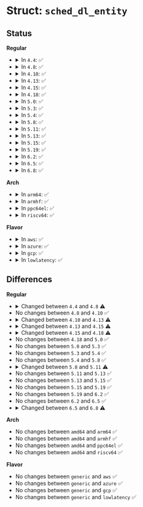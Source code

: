 # Struct: <code>sched_dl_entity</code>

## Status
<b>Regular</b>
<ul>
<li>
<details>
<summary>In <code>4.4</code>: ✅</summary>

```c
struct sched_dl_entity {
    struct rb_node rb_node;
    u64 dl_runtime;
    u64 dl_deadline;
    u64 dl_period;
    u64 dl_bw;
    s64 runtime;
    u64 deadline;
    unsigned int flags;
    int dl_throttled;
    int dl_new;
    int dl_boosted;
    int dl_yielded;
    struct hrtimer dl_timer;
};
```
</details>
</li>
<li>
<details>
<summary>In <code>4.8</code>: ✅</summary>

```c
struct sched_dl_entity {
    struct rb_node rb_node;
    u64 dl_runtime;
    u64 dl_deadline;
    u64 dl_period;
    u64 dl_bw;
    s64 runtime;
    u64 deadline;
    unsigned int flags;
    int dl_throttled;
    int dl_boosted;
    int dl_yielded;
    struct hrtimer dl_timer;
};
```
</details>
</li>
<li>
<details>
<summary>In <code>4.10</code>: ✅</summary>

```c
struct sched_dl_entity {
    struct rb_node rb_node;
    u64 dl_runtime;
    u64 dl_deadline;
    u64 dl_period;
    u64 dl_bw;
    s64 runtime;
    u64 deadline;
    unsigned int flags;
    int dl_throttled;
    int dl_boosted;
    int dl_yielded;
    struct hrtimer dl_timer;
};
```
</details>
</li>
<li>
<details>
<summary>In <code>4.13</code>: ✅</summary>

```c
struct sched_dl_entity {
    struct rb_node rb_node;
    u64 dl_runtime;
    u64 dl_deadline;
    u64 dl_period;
    u64 dl_bw;
    u64 dl_density;
    s64 runtime;
    u64 deadline;
    unsigned int flags;
    int dl_throttled;
    int dl_boosted;
    int dl_yielded;
    int dl_non_contending;
    struct hrtimer dl_timer;
    struct hrtimer inactive_timer;
};
```
</details>
</li>
<li>
<details>
<summary>In <code>4.15</code>: ✅</summary>

```c
struct sched_dl_entity {
    struct rb_node rb_node;
    u64 dl_runtime;
    u64 dl_deadline;
    u64 dl_period;
    u64 dl_bw;
    u64 dl_density;
    s64 runtime;
    u64 deadline;
    unsigned int flags;
    unsigned int dl_throttled;
    unsigned int dl_boosted;
    unsigned int dl_yielded;
    unsigned int dl_non_contending;
    struct hrtimer dl_timer;
    struct hrtimer inactive_timer;
};
```
</details>
</li>
<li>
<details>
<summary>In <code>4.18</code>: ✅</summary>

```c
struct sched_dl_entity {
    struct rb_node rb_node;
    u64 dl_runtime;
    u64 dl_deadline;
    u64 dl_period;
    u64 dl_bw;
    u64 dl_density;
    s64 runtime;
    u64 deadline;
    unsigned int flags;
    unsigned int dl_throttled;
    unsigned int dl_boosted;
    unsigned int dl_yielded;
    unsigned int dl_non_contending;
    unsigned int dl_overrun;
    struct hrtimer dl_timer;
    struct hrtimer inactive_timer;
};
```
</details>
</li>
<li>
<details>
<summary>In <code>5.0</code>: ✅</summary>

```c
struct sched_dl_entity {
    struct rb_node rb_node;
    u64 dl_runtime;
    u64 dl_deadline;
    u64 dl_period;
    u64 dl_bw;
    u64 dl_density;
    s64 runtime;
    u64 deadline;
    unsigned int flags;
    unsigned int dl_throttled;
    unsigned int dl_boosted;
    unsigned int dl_yielded;
    unsigned int dl_non_contending;
    unsigned int dl_overrun;
    struct hrtimer dl_timer;
    struct hrtimer inactive_timer;
};
```
</details>
</li>
<li>
<details>
<summary>In <code>5.3</code>: ✅</summary>

```c
struct sched_dl_entity {
    struct rb_node rb_node;
    u64 dl_runtime;
    u64 dl_deadline;
    u64 dl_period;
    u64 dl_bw;
    u64 dl_density;
    s64 runtime;
    u64 deadline;
    unsigned int flags;
    unsigned int dl_throttled;
    unsigned int dl_boosted;
    unsigned int dl_yielded;
    unsigned int dl_non_contending;
    unsigned int dl_overrun;
    struct hrtimer dl_timer;
    struct hrtimer inactive_timer;
};
```
</details>
</li>
<li>
<details>
<summary>In <code>5.4</code>: ✅</summary>

```c
struct sched_dl_entity {
    struct rb_node rb_node;
    u64 dl_runtime;
    u64 dl_deadline;
    u64 dl_period;
    u64 dl_bw;
    u64 dl_density;
    s64 runtime;
    u64 deadline;
    unsigned int flags;
    unsigned int dl_throttled;
    unsigned int dl_boosted;
    unsigned int dl_yielded;
    unsigned int dl_non_contending;
    unsigned int dl_overrun;
    struct hrtimer dl_timer;
    struct hrtimer inactive_timer;
};
```
</details>
</li>
<li>
<details>
<summary>In <code>5.8</code>: ✅</summary>

```c
struct sched_dl_entity {
    struct rb_node rb_node;
    u64 dl_runtime;
    u64 dl_deadline;
    u64 dl_period;
    u64 dl_bw;
    u64 dl_density;
    s64 runtime;
    u64 deadline;
    unsigned int flags;
    unsigned int dl_throttled;
    unsigned int dl_boosted;
    unsigned int dl_yielded;
    unsigned int dl_non_contending;
    unsigned int dl_overrun;
    struct hrtimer dl_timer;
    struct hrtimer inactive_timer;
};
```
</details>
</li>
<li>
<details>
<summary>In <code>5.11</code>: ✅</summary>

```c
struct sched_dl_entity {
    struct rb_node rb_node;
    u64 dl_runtime;
    u64 dl_deadline;
    u64 dl_period;
    u64 dl_bw;
    u64 dl_density;
    s64 runtime;
    u64 deadline;
    unsigned int flags;
    unsigned int dl_throttled;
    unsigned int dl_yielded;
    unsigned int dl_non_contending;
    unsigned int dl_overrun;
    struct hrtimer dl_timer;
    struct hrtimer inactive_timer;
    struct sched_dl_entity *pi_se;
};
```
</details>
</li>
<li>
<details>
<summary>In <code>5.13</code>: ✅</summary>

```c
struct sched_dl_entity {
    struct rb_node rb_node;
    u64 dl_runtime;
    u64 dl_deadline;
    u64 dl_period;
    u64 dl_bw;
    u64 dl_density;
    s64 runtime;
    u64 deadline;
    unsigned int flags;
    unsigned int dl_throttled;
    unsigned int dl_yielded;
    unsigned int dl_non_contending;
    unsigned int dl_overrun;
    struct hrtimer dl_timer;
    struct hrtimer inactive_timer;
    struct sched_dl_entity *pi_se;
};
```
</details>
</li>
<li>
<details>
<summary>In <code>5.15</code>: ✅</summary>

```c
struct sched_dl_entity {
    struct rb_node rb_node;
    u64 dl_runtime;
    u64 dl_deadline;
    u64 dl_period;
    u64 dl_bw;
    u64 dl_density;
    s64 runtime;
    u64 deadline;
    unsigned int flags;
    unsigned int dl_throttled;
    unsigned int dl_yielded;
    unsigned int dl_non_contending;
    unsigned int dl_overrun;
    struct hrtimer dl_timer;
    struct hrtimer inactive_timer;
    struct sched_dl_entity *pi_se;
};
```
</details>
</li>
<li>
<details>
<summary>In <code>5.19</code>: ✅</summary>

```c
struct sched_dl_entity {
    struct rb_node rb_node;
    u64 dl_runtime;
    u64 dl_deadline;
    u64 dl_period;
    u64 dl_bw;
    u64 dl_density;
    s64 runtime;
    u64 deadline;
    unsigned int flags;
    unsigned int dl_throttled;
    unsigned int dl_yielded;
    unsigned int dl_non_contending;
    unsigned int dl_overrun;
    struct hrtimer dl_timer;
    struct hrtimer inactive_timer;
    struct sched_dl_entity *pi_se;
};
```
</details>
</li>
<li>
<details>
<summary>In <code>6.2</code>: ✅</summary>

```c
struct sched_dl_entity {
    struct rb_node rb_node;
    u64 dl_runtime;
    u64 dl_deadline;
    u64 dl_period;
    u64 dl_bw;
    u64 dl_density;
    s64 runtime;
    u64 deadline;
    unsigned int flags;
    unsigned int dl_throttled;
    unsigned int dl_yielded;
    unsigned int dl_non_contending;
    unsigned int dl_overrun;
    struct hrtimer dl_timer;
    struct hrtimer inactive_timer;
    struct sched_dl_entity *pi_se;
};
```
</details>
</li>
<li>
<details>
<summary>In <code>6.5</code>: ✅</summary>

```c
struct sched_dl_entity {
    struct rb_node rb_node;
    u64 dl_runtime;
    u64 dl_deadline;
    u64 dl_period;
    u64 dl_bw;
    u64 dl_density;
    s64 runtime;
    u64 deadline;
    unsigned int flags;
    unsigned int dl_throttled;
    unsigned int dl_yielded;
    unsigned int dl_non_contending;
    unsigned int dl_overrun;
    struct hrtimer dl_timer;
    struct hrtimer inactive_timer;
    struct sched_dl_entity *pi_se;
};
```
</details>
</li>
<li>
<details>
<summary>In <code>6.8</code>: ✅</summary>

```c
struct sched_dl_entity {
    struct rb_node rb_node;
    u64 dl_runtime;
    u64 dl_deadline;
    u64 dl_period;
    u64 dl_bw;
    u64 dl_density;
    s64 runtime;
    u64 deadline;
    unsigned int flags;
    unsigned int dl_throttled;
    unsigned int dl_yielded;
    unsigned int dl_non_contending;
    unsigned int dl_overrun;
    unsigned int dl_server;
    struct hrtimer dl_timer;
    struct hrtimer inactive_timer;
    struct rq *rq;
    dl_server_has_tasks_f server_has_tasks;
    dl_server_pick_f server_pick;
    struct sched_dl_entity *pi_se;
};
```
</details>
</li>
</ul>
<b>Arch</b>
<ul>
<li>
<details>
<summary>In <code>arm64</code>: ✅</summary>

```c
struct sched_dl_entity {
    struct rb_node rb_node;
    u64 dl_runtime;
    u64 dl_deadline;
    u64 dl_period;
    u64 dl_bw;
    u64 dl_density;
    s64 runtime;
    u64 deadline;
    unsigned int flags;
    unsigned int dl_throttled;
    unsigned int dl_boosted;
    unsigned int dl_yielded;
    unsigned int dl_non_contending;
    unsigned int dl_overrun;
    struct hrtimer dl_timer;
    struct hrtimer inactive_timer;
};
```
</details>
</li>
<li>
<details>
<summary>In <code>armhf</code>: ✅</summary>

```c
struct sched_dl_entity {
    struct rb_node rb_node;
    u64 dl_runtime;
    u64 dl_deadline;
    u64 dl_period;
    u64 dl_bw;
    u64 dl_density;
    s64 runtime;
    u64 deadline;
    unsigned int flags;
    unsigned int dl_throttled;
    unsigned int dl_boosted;
    unsigned int dl_yielded;
    unsigned int dl_non_contending;
    unsigned int dl_overrun;
    struct hrtimer dl_timer;
    struct hrtimer inactive_timer;
};
```
</details>
</li>
<li>
<details>
<summary>In <code>ppc64el</code>: ✅</summary>

```c
struct sched_dl_entity {
    struct rb_node rb_node;
    u64 dl_runtime;
    u64 dl_deadline;
    u64 dl_period;
    u64 dl_bw;
    u64 dl_density;
    s64 runtime;
    u64 deadline;
    unsigned int flags;
    unsigned int dl_throttled;
    unsigned int dl_boosted;
    unsigned int dl_yielded;
    unsigned int dl_non_contending;
    unsigned int dl_overrun;
    struct hrtimer dl_timer;
    struct hrtimer inactive_timer;
};
```
</details>
</li>
<li>
<details>
<summary>In <code>riscv64</code>: ✅</summary>

```c
struct sched_dl_entity {
    struct rb_node rb_node;
    u64 dl_runtime;
    u64 dl_deadline;
    u64 dl_period;
    u64 dl_bw;
    u64 dl_density;
    s64 runtime;
    u64 deadline;
    unsigned int flags;
    unsigned int dl_throttled;
    unsigned int dl_boosted;
    unsigned int dl_yielded;
    unsigned int dl_non_contending;
    unsigned int dl_overrun;
    struct hrtimer dl_timer;
    struct hrtimer inactive_timer;
};
```
</details>
</li>
</ul>
<b>Flavor</b>
<ul>
<li>
<details>
<summary>In <code>aws</code>: ✅</summary>

```c
struct sched_dl_entity {
    struct rb_node rb_node;
    u64 dl_runtime;
    u64 dl_deadline;
    u64 dl_period;
    u64 dl_bw;
    u64 dl_density;
    s64 runtime;
    u64 deadline;
    unsigned int flags;
    unsigned int dl_throttled;
    unsigned int dl_boosted;
    unsigned int dl_yielded;
    unsigned int dl_non_contending;
    unsigned int dl_overrun;
    struct hrtimer dl_timer;
    struct hrtimer inactive_timer;
};
```
</details>
</li>
<li>
<details>
<summary>In <code>azure</code>: ✅</summary>

```c
struct sched_dl_entity {
    struct rb_node rb_node;
    u64 dl_runtime;
    u64 dl_deadline;
    u64 dl_period;
    u64 dl_bw;
    u64 dl_density;
    s64 runtime;
    u64 deadline;
    unsigned int flags;
    unsigned int dl_throttled;
    unsigned int dl_boosted;
    unsigned int dl_yielded;
    unsigned int dl_non_contending;
    unsigned int dl_overrun;
    struct hrtimer dl_timer;
    struct hrtimer inactive_timer;
};
```
</details>
</li>
<li>
<details>
<summary>In <code>gcp</code>: ✅</summary>

```c
struct sched_dl_entity {
    struct rb_node rb_node;
    u64 dl_runtime;
    u64 dl_deadline;
    u64 dl_period;
    u64 dl_bw;
    u64 dl_density;
    s64 runtime;
    u64 deadline;
    unsigned int flags;
    unsigned int dl_throttled;
    unsigned int dl_boosted;
    unsigned int dl_yielded;
    unsigned int dl_non_contending;
    unsigned int dl_overrun;
    struct hrtimer dl_timer;
    struct hrtimer inactive_timer;
};
```
</details>
</li>
<li>
<details>
<summary>In <code>lowlatency</code>: ✅</summary>

```c
struct sched_dl_entity {
    struct rb_node rb_node;
    u64 dl_runtime;
    u64 dl_deadline;
    u64 dl_period;
    u64 dl_bw;
    u64 dl_density;
    s64 runtime;
    u64 deadline;
    unsigned int flags;
    unsigned int dl_throttled;
    unsigned int dl_boosted;
    unsigned int dl_yielded;
    unsigned int dl_non_contending;
    unsigned int dl_overrun;
    struct hrtimer dl_timer;
    struct hrtimer inactive_timer;
};
```
</details>
</li>
</ul>

## Differences
<b>Regular</b>
<ul>
<li>
<details>
<summary>Changed between <code>4.4</code> and <code>4.8</code> ⚠️</summary>
<ul>
<li>
<b>Field removed. </b>
<code>int dl_new</code>
</li>
</ul>
</details>
</li>
<li>
No changes between <code>4.8</code> and <code>4.10</code> ✅
</li>
<li>
<details>
<summary>Changed between <code>4.10</code> and <code>4.13</code> ⚠️</summary>
<ul>
<li>
<b>Field added. </b>
<code>u64 dl_density</code>
</li>
<li>
<b>Field added. </b>
<code>int dl_non_contending</code>
</li>
<li>
<b>Field added. </b>
<code>struct hrtimer inactive_timer</code>
</li>
</ul>
</details>
</li>
<li>
<details>
<summary>Changed between <code>4.13</code> and <code>4.15</code> ⚠️</summary>
<ul>
<li>
<b>Field type changed. </b>
<code>int dl_throttled</code> ➡️ <code>unsigned int dl_throttled</code>
</li>
<li>
<b>Field type changed. </b>
<code>int dl_boosted</code> ➡️ <code>unsigned int dl_boosted</code>
</li>
<li>
<b>Field type changed. </b>
<code>int dl_yielded</code> ➡️ <code>unsigned int dl_yielded</code>
</li>
<li>
<b>Field type changed. </b>
<code>int dl_non_contending</code> ➡️ <code>unsigned int dl_non_contending</code>
</li>
</ul>
</details>
</li>
<li>
<details>
<summary>Changed between <code>4.15</code> and <code>4.18</code> ⚠️</summary>
<ul>
<li>
<b>Field added. </b>
<code>unsigned int dl_overrun</code>
</li>
</ul>
</details>
</li>
<li>
No changes between <code>4.18</code> and <code>5.0</code> ✅
</li>
<li>
No changes between <code>5.0</code> and <code>5.3</code> ✅
</li>
<li>
No changes between <code>5.3</code> and <code>5.4</code> ✅
</li>
<li>
No changes between <code>5.4</code> and <code>5.8</code> ✅
</li>
<li>
<details>
<summary>Changed between <code>5.8</code> and <code>5.11</code> ⚠️</summary>
<ul>
<li>
<b>Field added. </b>
<code>struct sched_dl_entity *pi_se</code>
</li>
<li>
<b>Field removed. </b>
<code>unsigned int dl_boosted</code>
</li>
</ul>
</details>
</li>
<li>
No changes between <code>5.11</code> and <code>5.13</code> ✅
</li>
<li>
No changes between <code>5.13</code> and <code>5.15</code> ✅
</li>
<li>
No changes between <code>5.15</code> and <code>5.19</code> ✅
</li>
<li>
No changes between <code>5.19</code> and <code>6.2</code> ✅
</li>
<li>
No changes between <code>6.2</code> and <code>6.5</code> ✅
</li>
<li>
<details>
<summary>Changed between <code>6.5</code> and <code>6.8</code> ⚠️</summary>
<ul>
<li>
<b>Field added. </b>
<code>unsigned int dl_server</code>
</li>
<li>
<b>Field added. </b>
<code>struct rq *rq</code>
</li>
<li>
<b>Field added. </b>
<code>dl_server_has_tasks_f server_has_tasks</code>
</li>
<li>
<b>Field added. </b>
<code>dl_server_pick_f server_pick</code>
</li>
</ul>
</details>
</li>
</ul>
<b>Arch</b>
<ul>
<li>
No changes between <code>amd64</code> and <code>arm64</code> ✅
</li>
<li>
No changes between <code>amd64</code> and <code>armhf</code> ✅
</li>
<li>
No changes between <code>amd64</code> and <code>ppc64el</code> ✅
</li>
<li>
No changes between <code>amd64</code> and <code>riscv64</code> ✅
</li>
</ul>
<b>Flavor</b>
<ul>
<li>
No changes between <code>generic</code> and <code>aws</code> ✅
</li>
<li>
No changes between <code>generic</code> and <code>azure</code> ✅
</li>
<li>
No changes between <code>generic</code> and <code>gcp</code> ✅
</li>
<li>
No changes between <code>generic</code> and <code>lowlatency</code> ✅
</li>
</ul>
